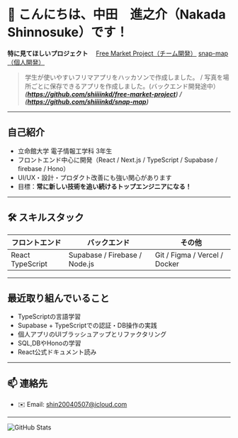# 👋 こんにちは、中田　進之介（Nakada Shinnosuke）です！

 **特に見てほしいプロジェクト**
　[Free Market Project（チーム開発）](https://free-market-project.vercel.app)    [snap-map（個人開発）](https://snap-map-eight.vercel.app)
> 学生が使いやすいフリマアプリをハッカソンで作成しました。 /  写真を場所ごとに保存できるアプリを作成しました。(バックエンド開発途中）
***(https://github.com/shiiiinkd/free-market-project) /***
***(https://github.com/shiiiinkd/snap-map)***




---

## 自己紹介
-  立命館大学 電子情報工学科 3年生  
-  フロントエンド中心に開発（React / Next.js / TypeScript / Supabase / firebase / Hono）  
-  UI/UX・設計・プロダクト改善にも強い関心があります  
-  目標：**常に新しい技術を追い続けるトップエンジニアになる！**

---

## 🛠 スキルスタック
| フロントエンド | バックエンド | その他 |
|----------------|--------------|--------|
| React  TypeScript | Supabase / Firebase / Node.js | Git / Figma / Vercel / Docker |

---

##  最近取り組んでいること
-  TypeScriptの言語学習
-  Supabase + TypeScriptでの認証・DB操作の実践  
-  個人アプリのUIブラッシュアップとリファクタリング
-  SQL,DBやHonoの学習
-  React公式ドキュメント読み

---


## 📫 連絡先
- ✉️ Email: shin20040507@icloud.com


---

![GitHub Stats](https://github-readme-stats.vercel.app/api?username=shiiiinkd&show_icons=true&theme=radical)
